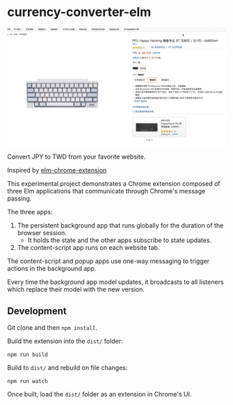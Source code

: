# currency-converter-elm

![screenshot](./demo.gif)

Convert JPY to TWD from your favorite website.

Inspired by [elm-chrome-extension](https://github.com/danneu/elm-chrome-extension)

This experimental project demonstrates a Chrome extension composed of
three Elm applications that communicate through Chrome's
message passing.

The three apps:

1. The persistent background app that runs globally for the duration
   of the browser session.
   - It holds the state and the other apps subscribe to state updates.
2. The content-script app runs on each website tab.

The content-script and popup apps use one-way messaging to trigger
actions in the background app.

Every time the background app model updates, it broadcasts to all
listeners which replace their model with the new version.


## Development

Git clone and then `npm install`.

Build the extension into the `dist/` folder:

    npm run build

Build to `dist/` and rebuild on file changes:

    npm run watch

Once built, load the `dist/` folder as an extension in Chrome's UI.